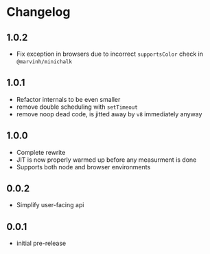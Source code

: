 # Changelog

## 1.0.2

* Fix exception in browsers due to incorrect `supportsColor` check in
  `@marvinh/minichalk`

## 1.0.1

* Refactor internals to be even smaller
* remove double scheduling with `setTimeout`
* remove noop dead code, is jitted away by `v8` immediately anyway

## 1.0.0

* Complete rewrite
* JIT is now properly warmed up before any measurment is done
* Supports both node and browser environments

## 0.0.2

* Simplify user-facing api

## 0.0.1

* initial pre-release
